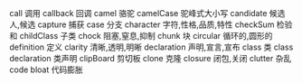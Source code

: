 call  调用
callback  回调
camel 骆驼
camelCase 驼峰式大小写
candidate 候选人,候选
capture 捕获
case  分支
character 字符,性格,品质,特性
checkSum  检验和
childClass  子类
chock 阻塞,窒息,抑制
chunk 块
circular  循环的,圆形的
definition  定义
clarity 清晰,透明,明晰
declaration 声明,宣言,宣布
class 类
class declaration 类声明
clipBoard 剪切板
clone 克隆
closure 闭包,关闭
clutter 杂乱
code bloat  代码膨胀

